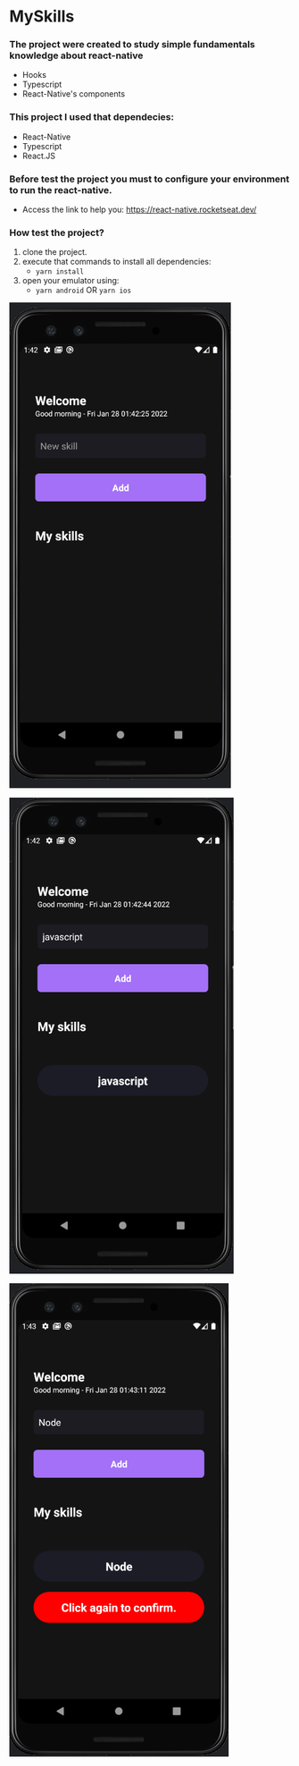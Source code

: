 # MySkills
### The project were created to study simple fundamentals knowledge about react-native

- Hooks
- Typescript
- React-Native's components

### This project I used that dependecies:

- React-Native
- Typescript
- React.JS

### Before test the project you must to configure your environment to run the react-native.
- Access the link to help you: https://react-native.rocketseat.dev/

### How test the project?
1. clone the project.
2. execute that commands to install all dependencies:
    - `yarn install`
3. open your emulator using:
    - `yarn android` OR `yarn ios`

![Application](https://raw.githubusercontent.com/paulinho68/react-native-myskills/main/assets/Screenshot_1.png)

![Application](https://raw.githubusercontent.com/paulinho68/react-native-myskills/main/assets/Screenshot_2.png)

![Application](https://raw.githubusercontent.com/paulinho68/react-native-myskills/main/assets/Screenshot_3.png)
